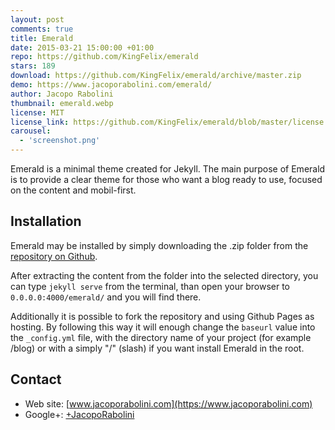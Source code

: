 ```yaml
---
layout: post
comments: true
title: Emerald
date: 2015-03-21 15:00:00 +01:00
repo: https://github.com/KingFelix/emerald
stars: 189
download: https://github.com/KingFelix/emerald/archive/master.zip
demo: https://www.jacoporabolini.com/emerald/
author: Jacopo Rabolini
thumbnail: emerald.webp
license: MIT
license_link: https://github.com/KingFelix/emerald/blob/master/license.md
carousel:
  - 'screenshot.png'
---
```


Emerald is a minimal theme created for Jekyll. The main purpose of Emerald is to provide a clear theme for those who want a blog ready to use, focused on the content and mobil-first.

## Installation

Emerald may be installed by simply downloading the .zip folder from the [repository on Github](https://github.com/KingFelix/emerald/archive/master.zip).

After extracting the content from the folder into the selected directory, you can type `jekyll serve` from the terminal, than open your browser to `0.0.0.0:4000/emerald/` and you will find there.

Additionally it is possible to fork the repository and using Github Pages as hosting. By following this way it will enough change the `baseurl` value into the `_config.yml` file, with the directory name of your project (for example /blog) or with a simply "/" (slash) if you want install Emerald in the root.

## Contact

* Web site: [www.jacoporabolini.com](https://www.jacoporabolini.com)
* Google+: [+JacopoRabolini](https://plus.google.com/u/0/+JacopoRabolini/posts)

